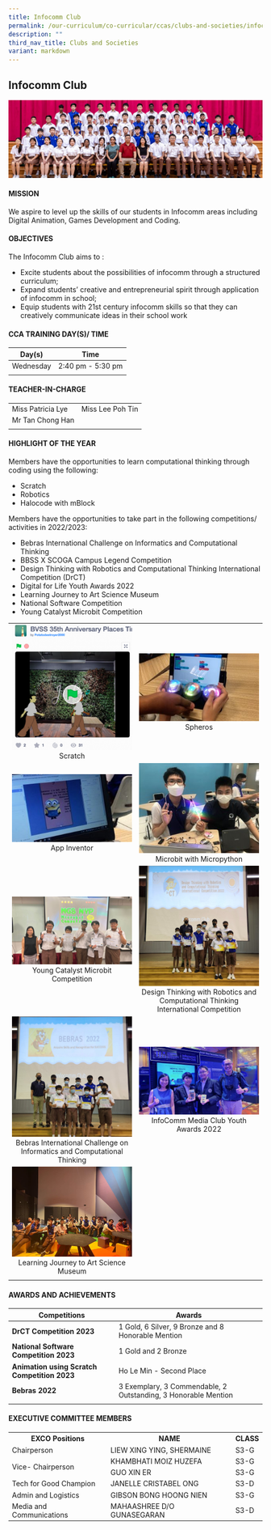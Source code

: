 ```yaml
---
title: Infocomm Club
permalink: /our-curriculum/co-curricular/ccas/clubs-and-societies/infocomm-club/
description: ""
third_nav_title: Clubs and Societies
variant: markdown
---
```

## **Infocomm Club**

![](/images/CCA%20Page/Group%20Photo/Infocomm_Club_Formal.jpg)
#### MISSION

We aspire to level up the skills of our students in Infocomm areas including Digital Animation, Games Development and Coding.

#### OBJECTIVES

The Infocomm Club aims to :  

*   Excite students about the possibilities of infocomm through a structured curriculum;
*   Expand students’ creative and entrepreneurial spirit through application of infocomm in school;
*   Equip students with 21st century infocomm skills so that they can creatively communicate ideas in their school work

#### CCA TRAINING DAY(S)/ TIME

| Day(s) | Time |
| --- | --- | 
| Wednesday | 2:40 pm - 5:30 pm |
| | |

#### TEACHER-IN-CHARGE

| | |
| --- | --- |
| Miss Patricia Lye | Miss Lee Poh Tin |
| Mr Tan Chong Han |
| | |

#### HIGHLIGHT OF THE YEAR

Members have the opportunities to learn computational thinking through coding using the following:  

*   Scratch
*   Robotics
*   Halocode with mBlock

  
Members have the opportunities to take part in the following competitions/ activities in 2022/2023:  

*   Bebras International Challenge on Informatics and Computational Thinking
*   BBSS X SCOGA Campus Legend Competition
*   Design Thinking with Robotics and Computational Thinking International Competition (DrCT)
*   Digital for Life Youth Awards 2022
*   Learning Journey to Art Science Museum
*   National Software Competition
*   Young Catalyst Microbit Competition

| | | 
| --- | --- |
| ![](/images/2021-scratch-1-287x300.png) <br> <center>Scratch</center> | ![](/images/2021-spheros-1-300x169.jpg) <br> <center>Spheros</center> 
| ![](/images/2021-App-inventor-1-300x169.jpg) <br> <center> App Inventor </center> | ![](/images/2021-microbit-1-300x225.jpg) <br> <center> Microbit with Micropython </center> 
| ![](/images/mgs%20microbit.jpeg) <br> <center> Young Catalyst Microbit Competition </center> | ![](/images/DrCT.jpeg) <br> <center> Design Thinking with Robotics and Computational Thinking International Competition </center> 
| ![](/images/bebras.jpeg) <br> <center> Bebras International Challenge on Informatics and Computational Thinking </center> | ![](/images/Infocomm%20Media%20Club%20Youth%20Awards%202022.jpeg)<br><center> InfoComm Media Club Youth Awards 2022 </center>
|![](/images/CCA%20Page/Clubs%20and%20Societies/Infocomm%20Club/infocomm%20img_4320.jpg)<br><center>Learning Journey to Art Science Museum </center>|
| | | 



#### AWARDS AND ACHIEVEMENTS


| Competitions | Awards  | 
| -------- | -------- | 
|  **DrCT Competition 2023**    | 1 Gold, 6 Silver, 9 Bronze and 8 Honorable Mention    |
|  **National Software Competition 2023**    | 1 Gold and 2 Bronze    |
|  **Animation using Scratch Competition 2023**    | Ho Le Min - Second Place    |
|  **Bebras 2022**    | 3 Exemplary, 3 Commendable, 2 Outstanding, 3 Honorable Mention    |
|  |  |


#### EXECUTIVE COMMITTEE MEMBERS 

<table>
	<tbody><tr>
		<th> EXCO Positions </th>
		<th> NAME </th>
		<th> CLASS </th>
	</tr>
	<tr>
		<td> Chairperson </td>
		<td>LIEW XING YING, SHERMAINE </td>
		<td> S3-G </td>
	</tr>
	<tr> 
		<td rowspan="2"> Vice- Chairperson </td>
		<td> KHAMBHATI MOIZ HUZEFA </td>
		<td> S3-G </td>
	</tr>
	<tr>
		<td> GUO XIN ER</td>
		<td> S3-G </td>
	</tr>
			<tr>
		<td> Tech for Good Champion </td>
		<td>JANELLE CRISTABEL ONG </td>
		<td> S3-D </td>
	</tr>
		<tr>
	<td> Admin and Logistics</td>
		<td>GIBSON BONG HOONG NIEN </td>
		<td> S3-G </td>
	</tr>
				<tr>
	<td> Media and Communications</td>
		<td>MAHAASHREE D/O GUNASEGARAN </td>
		<td> S3-D </td>
	</tr>
	<tr></tr>
</tbody></table>